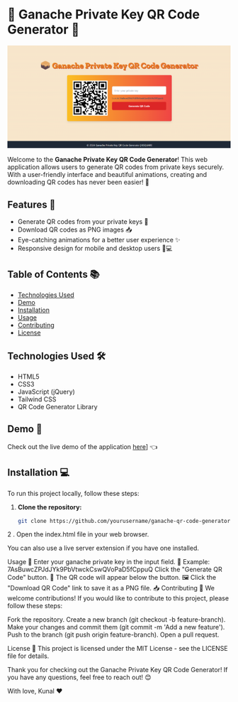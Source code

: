 # 🎉 Ganache Private Key QR Code Generator 🎉

![Banner](image.png) 

Welcome to the **Ganache Private Key QR Code Generator**! This web application allows users to generate QR codes from private keys securely. With a user-friendly interface and beautiful animations, creating and downloading QR codes has never been easier! 🚀

## Features 🌟
- Generate QR codes from your private keys 🔑
- Download QR codes as PNG images 📥
- Eye-catching animations for a better user experience ✨
- Responsive design for mobile and desktop users 📱💻

## Table of Contents 📚
- [Technologies Used](#technologies-used)
- [Demo](#demo)
- [Installation](#installation)
- [Usage](#usage)
- [Contributing](#contributing)
- [License](#license)

## Technologies Used 🛠️
- HTML5
- CSS3
- JavaScript (jQuery)
- Tailwind CSS
- QR Code Generator Library

## Demo 🎥
Check out the live demo of the application [here]([https://nayakunal30.github.io/Ganache-QR-Code-Generator/])] 👈

## Installation 💻
To run this project locally, follow these steps:

1. **Clone the repository:**
   ```bash
   git clone https://github.com/yourusername/ganache-qr-code-generator.git
2 . Open the index.html file in your web browser.

You can also use a live server extension if you have one installed.

Usage 📖
Enter your ganache private key in the input field. 🔑
Example: 7AsBuwcZPJdJYk9PbVtwckCswQVoPaD5fCppuQ
Click the "Generate QR Code" button. 🔘
The QR code will appear below the button. 🖼️
Click the "Download QR Code" link to save it as a PNG file. 📥
Contributing 🤝
We welcome contributions! If you would like to contribute to this project, please follow these steps:

Fork the repository.
Create a new branch (git checkout -b feature-branch).
Make your changes and commit them (git commit -m 'Add a new feature').
Push to the branch (git push origin feature-branch).
Open a pull request.


License 📄
This project is licensed under the MIT License - see the LICENSE file for details.

Thank you for checking out the Ganache Private Key QR Code Generator! If you have any questions, feel free to reach out! 😊

With love, Kunal ❤️
